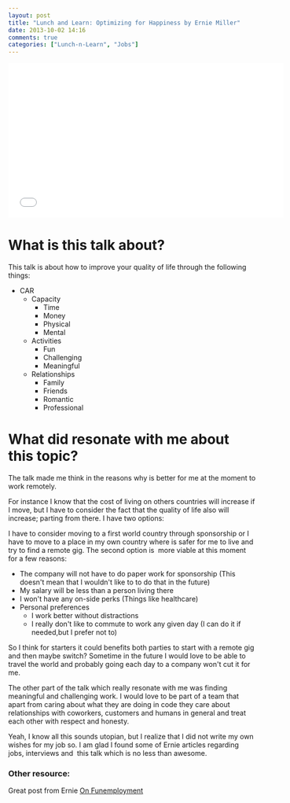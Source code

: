 ```yaml
---
layout: post
title: "Lunch and Learn: Optimizing for Happiness by Ernie Miller"
date: 2013-10-02 14:16
comments: true
categories: ["Lunch-n-Learn", "Jobs"]
---
```


<iframe width="560" height="315" src="//www.youtube.com/embed/3OHNYIg6N5Y" frameborder="0" allowfullscreen></iframe>

# What is this talk about?
This talk is about how to improve your quality of life through the following
things:

* CAR 
  * Capacity
    * Time
    * Money
    * Physical
    * Mental
  * Activities
    * Fun
    * Challenging
    * Meaningful
  * Relationships
    * Family
    * Friends
    * Romantic
    * Professional

# What did resonate with me about this topic?

The talk made me think in the reasons why is better for me at the moment to
work remotely.

For instance I know that the cost of living on others countries will increase
if I move, but I have to consider the fact that the quality of life also will
increase; parting from there. I have two options:

I have to consider moving to a first world country through sponsorship or
I have to move to a place in my own country where is safer for me to live and
try to find a remote gig. The second option is  more viable at this moment for
a few reasons:

* The company will not have to do paper work for sponsorship (This doesn't mean
that I wouldn't like to to do that in the future)
* My salary will be less than a person living there 
* I won't have any on-side perks (Things like healthcare)
* Personal preferences
  * I work better without distractions
  * I really don't like to commute to work any given day (I can do it if needed,but I prefer not to)

So I think for starters it could benefits both parties to start with a remote
gig and then maybe switch? Sometime in the future I would love to be able to
travel the world and probably going each day to a company won't cut it for me.

The other part of the talk which really resonate with me was finding meaningful
and challenging work. I would love to be part of a team that apart from caring
about what they are doing in code they care about relationships with coworkers,
customers and humans in general and treat each other with respect and honesty.

Yeah, I know all this sounds utopian, but I realize that I did not write my own
wishes for my job so. I am glad I found some of Ernie articles regarding jobs,
interviews and  this talk which is no less than awesome.

### Other resource: 
Great post from Ernie [On Funemployment](http://erniemiller.org/2013/09/07/on-funemployment-and-my-next-job/)
